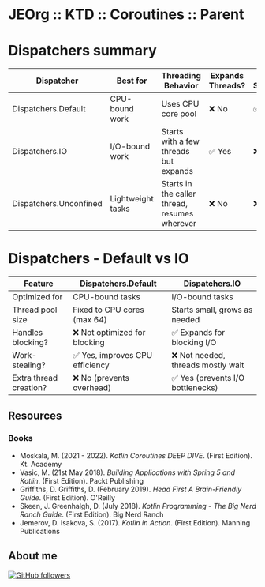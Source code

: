 # JEOrg :: KTD :: Coroutines :: Parent

# Dispatchers summary

| Dispatcher              | 	Best for          | 	Threading Behavior	                           | Expands Threads?	 | Work-Stealing? |
|-------------------------|--------------------|------------------------------------------------|-------------------|----------------|
| Dispatchers.Default	    | CPU-bound work	    | Uses CPU core pool                             | 	❌ No             | 	✅ Yes         |
| Dispatchers.IO	         | I/O-bound work	    | Starts with a few threads but expands          | 	✅ Yes	           | ❌ No           |
| Dispatchers.Unconfined	 | Lightweight tasks	 | Starts in the caller thread, resumes wherever	 | ❌ No              | 	❌ No          |

# Dispatchers - Default vs IO
| Feature                | 	Dispatchers.Default	           | Dispatchers.IO                    |
|------------------------|---------------------------------|-----------------------------------|
| Optimized for	         | CPU-bound tasks	                | I/O-bound tasks                   |
| Thread pool size	      | Fixed to CPU cores (max 64)	    | Starts small, grows as needed     |
| Handles blocking?      | 	❌ Not optimized for blocking	  | ✅ Expands for blocking I/O        |
| Work-stealing?	        | ✅ Yes, improves CPU efficiency	 | ❌ Not needed, threads mostly wait |
| Extra thread creation? | 	❌ No (prevents overhead)       | 	✅ Yes (prevents I/O bottlenecks) |

## Resources

### Books

-   Moskala, M. (2021 - 2022). <i>Kotlin Coroutines DEEP DIVE</i>. (First Edition). Kt. Academy
-   Vasic, M. (21st May 2018). <i>Building Applications with Spring 5 and Kotlin</i>. (First Edition). Packt Publishing
-   Griffiths, D. Griffiths, D. (February 2019). <i>Head First A Brain-Friendly Guide</i>. (First Edition). O'Reilly
-   Skeen, J. Greenhalgh, D. (July 2018). <i>Kotlin Programming - The Big Nerd Ranch Guide</i>. (First Edition). Big Nerd Ranch
-   Jemerov, D. Isakova, S. (2017). <i>Kotlin in Action</i>. (First Edition). Manning Publications

## About me

[![GitHub followers](https://img.shields.io/github/followers/jesperancinha.svg?label=Jesperancinha&style=for-the-badge&logo=github&color=grey "GitHub")](https://github.com/jesperancinha)
